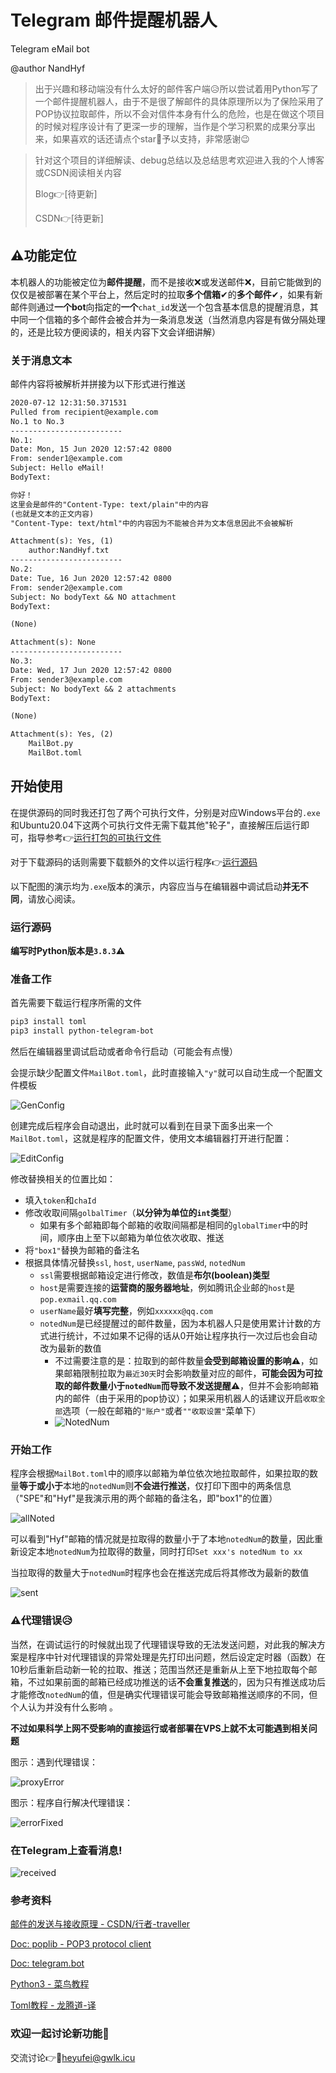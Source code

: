 # Telegram 邮件提醒机器人

Telegram eMail bot

@author NandHyf



> 出于兴趣和移动端没有什么太好的邮件客户端😥所以尝试着用Python写了一个邮件提醒机器人，由于不是很了解邮件的具体原理所以为了保险采用了POP协议拉取邮件，所以不会对信件本身有什么的危险，也是在做这个项目的时候对程序设计有了更深一步的理解，当作是个学习积累的成果分享出来，如果喜欢的话还请点个star🌟予以支持，非常感谢😉



> 针对这个项目的详细解读、debug总结以及总结思考欢迎进入我的个人博客或CSDN阅读相关内容
>
> Blog👉[待更新]
>
> CSDN👉[待更新]



## ⚠功能定位

本机器人的功能被定位为**邮件提醒**，而不是接收❌或发送邮件❌，目前它能做到的仅仅是被部署在某个平台上，然后定时的拉取**多个信箱**✔的**多个邮件**✔，如果有新邮件则通过**一个bot**向指定的**一个**```chat_id```发送一个包含基本信息的提醒消息，其中同一个信箱的多个邮件会被合并为一条消息发送（当然消息内容是有做分隔处理的，还是比较方便阅读的，相关内容下文会详细讲解）

### 关于消息文本

邮件内容将被解析并拼接为以下形式进行推送

```txt
2020-07-12 12:31:50.371531
Pulled from recipient@example.com
No.1 to No.3
-------------------------
No.1:
Date: Mon, 15 Jun 2020 12:57:42 0800
From: sender1@example.com
Subject: Hello eMail!
BodyText:

你好！
这里会是邮件的"Content-Type: text/plain"中的内容
(也就是文本的正文内容)
"Content-Type: text/html"中的内容因为不能被合并为文本信息因此不会被解析

Attachment(s): Yes, (1)
	author:NandHyf.txt
-------------------------
No.2:
Date: Tue, 16 Jun 2020 12:57:42 0800
From: sender2@example.com
Subject: No bodyText && NO attachment
BodyText:

(None)

Attachment(s): None
-------------------------
No.3:
Date: Wed, 17 Jun 2020 12:57:42 0800
From: sender3@example.com
Subject: No bodyText && 2 attachments
BodyText:

(None)

Attachment(s): Yes, (2)
	MailBot.py
	MailBot.toml
```



## 开始使用

在提供源码的同时我还打包了两个可执行文件，分别是对应Windows平台的```.exe```和Ubuntu20.04下这两个可执行文件无需下载其他"轮子"，直接解压后运行即可，指导参考👉[运行打包的可执行文件](#运行可执行文件)

对于下载源码的话则需要下载额外的文件以运行程序👉[运行源码](#运行源码)

以下配图的演示均为```.exe```版本的演示，内容应当与在编辑器中调试启动**并无不同**，请放心阅读。

### 运行源码

**编写时Python版本是```3.8.3```⚠**

### 准备工作

首先需要下载运行程序所需的文件

```txt
pip3 install toml
pip3 install python-telegram-bot
```

然后在编辑器里调试启动或者命令行启动（可能会有点慢）

会提示缺少配置文件```MailBot.toml```，此时直接输入```"y"```就可以自动生成一个配置文件模板

![GenConfig](./READMEPic/genConfig.png)

创建完成后程序会自动退出，此时就可以看到在目录下面多出来一个```MailBot.toml```，这就是程序的配置文件，使用文本编辑器打开进行配置：

![EditConfig](./READMEPic/editConfig.png)

修改替换相关的位置比如：

- 填入```token```和```chaId```
- 修改收取间隔```golbalTimer```（**以分钟为单位的```int```类型**）
    - 如果有多个邮箱即每个邮箱的收取间隔都是相同的```globalTimer```中的时间，顺序由上至下以邮箱为单位依次收取、推送
- 将```"box1"```替换为邮箱的备注名
- 根据具体情况替换```ssl```, ```host```, ```userName```, ```passWd```, ```notedNum```
    - ```ssl```需要根据邮箱设定进行修改，数值是**布尔(boolean)类型**
    - ```host```是需要连接的**运营商的服务器地址**，例如腾讯企业邮的```host```是```pop.exmail.qq.com```
    - ```userName```最好**填写完整**，例如```xxxxxx@qq.com```
    - ```notedNum```是已经提醒过的邮件数量，因为本机器人只是使用累计计数的方式进行统计，不过如果不记得的话从0开始让程序执行一次过后也会自动改为最新的数值
        - 不过需要注意的是：拉取到的邮件数量**会受到邮箱设置的影响⚠**，如果邮箱限制拉取为```最近30天```时会影响数量对应的邮件，**可能会因为可拉取的邮件数量小于```notedNum```而导致不发送提醒⚠**，但并不会影响邮箱内的邮件（由于采用的pop协议）；如果采用机器人的话建议开启```收取全部```选项（一般在邮箱的```"账户"```或者```""收取设置"```菜单下）
        - ![NotedNum](./READMEPic/notedNum.png)

### 开始工作

程序会根据```MailBot.toml```中的顺序以邮箱为单位依次地拉取邮件，如果拉取的数量**等于或小于**本地的```notedNum```则**不会进行推送**，仅打印下图中的两条信息（"SPE"和"Hyf"是我演示用的两个邮箱的备注名，即"box1"的位置）

![allNoted](./READMEPic/allNoted.png)

可以看到"Hyf"邮箱的情况就是拉取得的数量小于了本地```notedNum```的数量，因此重新设定本地```notedNum```为拉取得的数量，同时打印```Set xxx's notedNum to xx```

当拉取得的数量大于```notedNum```时程序也会在推送完成后将其修改为最新的数值

![sent](./READMEPic/sent.png)

### ⚠代理错误😥

当然，在调试运行的时候就出现了代理错误导致的无法发送问题，对此我的解决方案是程序中针对代理错误的异常处理是先打印出问题，然后设定定时器（函数）在10秒后重新启动新一轮的拉取、推送；范围当然还是重新从上至下地拉取每个邮箱，不过如果前面的邮箱已经成功推送的话**不会重复推送**的，因为只有推送成功后才能修改```notedNum```的值，但是确实代理错误可能会导致邮箱推送顺序的不同，但个人认为并没有什么影响 。

**不过如果科学上网不受影响的直接运行或者部署在VPS上就不太可能遇到相关问题**

图示：遇到代理错误：

![proxyError](./READMEPic/proxyError.png)

图示：程序自行解决代理错误：

![errorFixed](./READMEPic/errorFixed.png)

### 在Telegram上查看消息!

![received](./READMEPic/received.jpg)



### 参考资料

[邮件的发送与接收原理 - CSDN/行者-traveller](https://blog.csdn.net/u014520047/article/details/51966628)

[Doc: poplib - POP3 protocol client](https://docs.python.org/3/library/poplib.html#module-poplib)

[Doc: telegram.bot](https://python-telegram-bot.readthedocs.io/en/stable/telegram.bot.html)

[Python3 - 菜鸟教程](https://www.runoob.com/python3/python3-tutorial.html)

[Toml教程 - 龙腾道-译](https://github.com/LongTengDao/TOML/)

### 欢迎一起讨论新功能🧐

交流讨论👉📧heyufei@gwlk.icu